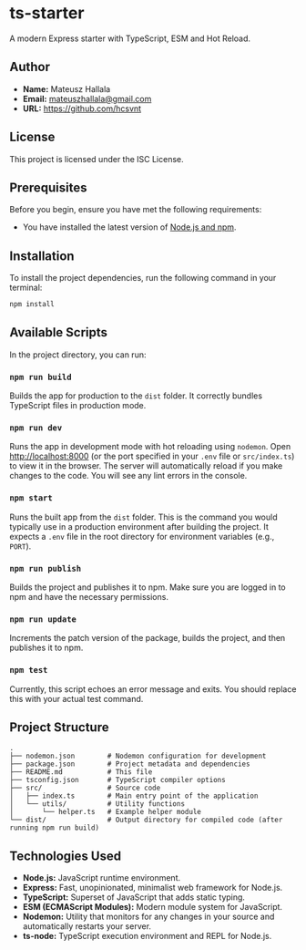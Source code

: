 # ts-starter

A modern Express starter with TypeScript, ESM and Hot Reload.

## Author

- **Name:** Mateusz Hallala
- **Email:** mateuszhallala@gmail.com
- **URL:** https://github.com/hcsvnt

## License

This project is licensed under the ISC License.

## Prerequisites

Before you begin, ensure you have met the following requirements:
* You have installed the latest version of [Node.js and npm](https://nodejs.org/en/download/).

## Installation

To install the project dependencies, run the following command in your terminal:

```bash
npm install
```

## Available Scripts

In the project directory, you can run:

### `npm run build`

Builds the app for production to the `dist` folder.
It correctly bundles TypeScript files in production mode.

### `npm run dev`

Runs the app in development mode with hot reloading using `nodemon`.
Open [http://localhost:8000](http://localhost:8000) (or the port specified in your `.env` file or `src/index.ts`) to view it in the browser.
The server will automatically reload if you make changes to the code.
You will see any lint errors in the console.

### `npm start`

Runs the built app from the `dist` folder.
This is the command you would typically use in a production environment after building the project.
It expects a `.env` file in the root directory for environment variables (e.g., `PORT`).

### `npm run publish`

Builds the project and publishes it to npm. Make sure you are logged in to npm and have the necessary permissions.

### `npm run update`

Increments the patch version of the package, builds the project, and then publishes it to npm.

### `npm test`

Currently, this script echoes an error message and exits. You should replace this with your actual test command.

## Project Structure

```
.
├── nodemon.json        # Nodemon configuration for development
├── package.json        # Project metadata and dependencies
├── README.md           # This file
├── tsconfig.json       # TypeScript compiler options
├── src/                # Source code
│   ├── index.ts        # Main entry point of the application
│   └── utils/          # Utility functions
│       └── helper.ts   # Example helper module
└── dist/               # Output directory for compiled code (after running npm run build)
```

## Technologies Used

*   **Node.js:** JavaScript runtime environment.
*   **Express:** Fast, unopinionated, minimalist web framework for Node.js.
*   **TypeScript:** Superset of JavaScript that adds static typing.
*   **ESM (ECMAScript Modules):** Modern module system for JavaScript.
*   **Nodemon:** Utility that monitors for any changes in your source and automatically restarts your server.
*   **ts-node:** TypeScript execution environment and REPL for Node.js.
